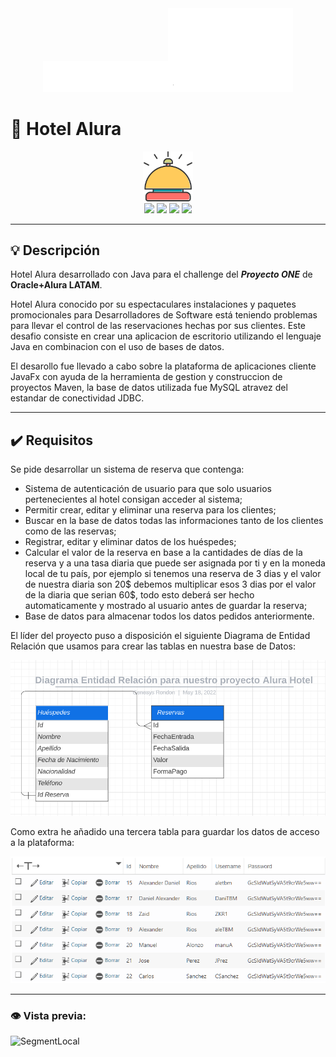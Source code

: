 <div align="center"><img src="readme_img/logo-aluralatam-oracle.svg" width="200"/><img src="readme_img/rh03-one-v-black-lad2.png" width="200"/></div>

# 🏢 Hotel Alura

<div align="center"><img src="src/hotel/sources/campana.png" width="80"/></div>

<div align="center">
    <img src="https://img.shields.io/badge/java-%23ED8B00.svg?style=for-the-badge&logo=java&logoColor=white"/>
    <img src="https://img.shields.io/badge/Apache%20Maven-C71A36?style=for-the-badge&logo=Apache%20Maven&logoColor=white" />
    <img src="https://img.shields.io/badge/javaFx-%23ED8B00.svg?style=for-the-badge&logo=java&logoColor=white"/>
    <img src="https://img.shields.io/badge/mysql-%2300f.svg?style=for-the-badge&logo=mysql&logoColor=white"/)>
</div>

------

## 💡 Descripción
Hotel Alura desarrollado con Java para el challenge del ***Proyecto ONE*** de **Oracle+Alura LATAM**.

Hotel Alura conocido por su espectaculares instalaciones y paquetes promocionales para Desarrolladores de Software está teniendo problemas para llevar el control de las reservaciones hechas por sus clientes. Este desafio consiste en crear una aplicacion de escritorio utilizando el lenguaje Java en combinacion con el uso de bases de datos.

El desarollo fue llevado a cabo sobre la plataforma de aplicaciones cliente JavaFx con ayuda de la herramienta de gestion y construccion de proyectos Maven, la base de datos utilizada fue MySQL atravez del estandar de conectividad JDBC.

------

## 	✔️ Requisitos

Se pide desarrollar un sistema de reserva que contenga:

- Sistema de autenticación de usuario para que solo usuarios pertenecientes al hotel consigan acceder al sistema;
- Permitir crear, editar y eliminar una reserva para los clientes;
- Buscar en la base de datos todas las informaciones tanto de los clientes como de las reservas;
- Registrar, editar y eliminar datos de los huéspedes;
- Calcular el valor de la reserva en base a la cantidades de días de la reserva y a una tasa diaria que puede ser asignada por  ti y en la moneda local de tu país, por ejemplo si tenemos una reserva de 3 dias y el valor de nuestra diaria son 20$\$$ debemos multiplicar esos 3 dias por el valor de la diaria que serian 60$\$$, todo esto deberá ser hecho automaticamente y mostrado al usuario antes de guardar la reserva;
- Base de datos para almacenar todos los datos pedidos anteriormente.

El líder del proyecto puso a disposición el siguiente Diagrama de Entidad Relación que usamos para crear las tablas en nuestra base de Datos:

<div align="center"><img src="readme_img/entidad-relacion.png" width="600"/></div>

Como extra he añadido una tercera tabla para guardar los datos de acceso a la plataforma:

<div align="center"><img src="readme_img/login.png" width="600"/></div>

------

### 👁️ Vista previa:
![SegmentLocal](readme_img/previewHotel.gif "segment")
